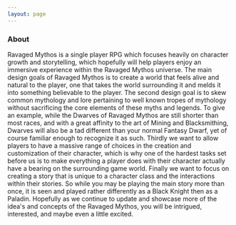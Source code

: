 ```yaml
---
layout: page
---
```


### About
Ravaged Mythos is a single player RPG which focuses heavily on character growth and storytelling, which hopefully will help players enjoy an immersive experience within the Ravaged Mythos universe. The main design goals of Ravaged Mythos is to create a world that feels alive and natural to the player, one that takes the world surrounding it and melds it into something believable to the player. The second design goal is to skew common mythology and lore pertaining to well known tropes of mythology without sacrificing the core elements of these myths and legends. To give an example, while the Dwarves of Ravaged Mythos are still shorter than most races, and with a great affinity to the art of Mining and Blacksmithing, Dwarves will also be a tad different than your normal Fantasy Dwarf, yet of course familiar enough to recognize it as such. Thirdly we want to allow players to have a massive range of choices in the creation and customization of their character, which is why one of the hardest tasks set before us is to make everything a player does with their character actually have a bearing on the surrounding game world. Finally we want to focus on creating a story that is unique to a character class and the interactions within their stories. So while you may be playing the main story more than once, it is seen and played rather differently as a Black Knight then as a Paladin. Hopefully as we continue to update and showcase more of the idea's and concepts of the Ravaged Mythos, you will be intrigued, interested, and maybe even a little excited.
